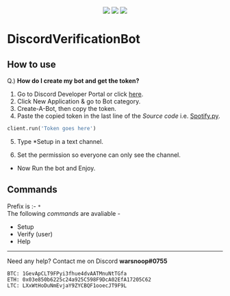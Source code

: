 <p align='center'>
<img src='https://img.shields.io/github/stars/WARSNOOP/DiscordVerificationBot'></img>
<a href="https://github.com/WARSNOOP/DiscordVerificationBot/archive/refs/tags/DiscordVerificationBot.zip"><img src='https://img.shields.io/badge/Click-To%20Download-success'></img></a>
<img src = 'https://img.shields.io/badge/Made%20By-Warsnoop-important'></img>
</p>

# DiscordVerificationBot

## How to use

Q.) <b>How do I create my bot and get the token?</b>

1. Go to Discord Developer Portal or click [here](https://discordapp.com/developers/applications/).
2. Click New Application & go to Bot category.
3. Create-A-Bot, then copy the token.
4. Paste the copied token in the last line of the <i>Source code</i> i.e. [Spotify.py](https://github.com/WARSNOOP/SpotifyUpgrader/blob/main/src/Spotify.py).

```python
client.run('Token goes here')
```

5. Type *Setup in a text channel.

6. Set the permission so everyone can only see the channel.

- Now Run the bot and Enjoy.

## Commands

Prefix is :- `*` <br>
The following <i>commands</i> are avaliable -

- Setup
- Verify (user)
- Help
---

Need any help? Contact me on Discord <b>warsnoop#0755</b><br />

```
BTC: 1GevApCLT9FPyi3fhue4dvAATMnuNtTGfa
ETH: 0x03e850b6225c24a925C598F9DcA02EfA17205C62
LTC: LXxWtHoDuNmEvjaY9ZYCBQF1ooecJT9F9L
```
